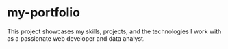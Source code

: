 # my-portfolio
This project showcases my skills, projects, and the technologies I work with as a passionate web developer and data analyst.
